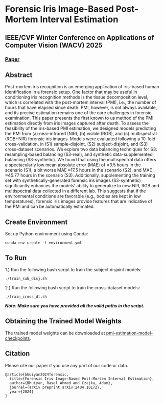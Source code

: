 # Forensic Iris Image-Based Post-Mortem Interval Estimation

## IEEE/CVF Winter Conference on Applications of Computer Vision (WACV) 2025

### [Paper](https://arxiv.org/pdf/2404.10172)

## Abstract
Post-mortem iris recognition is an emerging application of iris-based human identification in a forensic setup. One factor that may be useful in conditioning iris recognition methods is the tissue decomposition level, which is correlated with the post-mortem interval (PMI), i.e., the number of hours that have elapsed since death. PMI, however, is not always available, and its precise estimation remains one of the core challenges in forensic examination. This paper presents the first known to us method of the PMI estimation directly from iris images captured after death. To assess the feasibility of the iris-based PMI estimation, we designed models predicting the PMI from (a) near-infrared (NIR), (b) visible (RGB), and (c) multispectral (RGB+NIR) forensic iris images. Models were evaluated following a 10-fold cross-validation, in (S1) sample-disjoint, (S2) subject-disjoint, and (S3) cross-dataset scenarios. We explore two data balancing techniques for S3: resampling-based balancing (S3-real), and synthetic data-supplemented balancing (S3-synthetic). We found that using the multispectral data offers a spectacularly low mean absolute error (MAE) of ≈3.5 hours in the scenario (S1), a bit worse MAE ≈17.5 hours in the scenario (S2), and MAE ≈45.77 hours in the scenario (S3). Additionally, supplementing the training set with synthetically-generated forensic iris images (S3-synthetic) significantly enhances the models' ability to generalize to new NIR, RGB and multispectral data collected in a different lab. This suggests that if the environmental conditions are favorable (e.g., bodies are kept in low temperatures), forensic iris images provide features that are indicative of the PMI and can be automatically estimated.


## Create Environment
Set up Python environment using Conda:

``
conda env create -f environment.yml
``

## To Run
1.) Run the following bash script to train the subject disjoint models:

``
./train_sub_disj.sh
``

2.) Run the following bash script to train the cross-dataset models:

``
./train_cross_dt.sh
``

***Note: Make sure you have provided all the valid paths in the script.***

## Obtaining the Trained Model Weights
The trained model weights can be downloaded at [pmi-estimation-model-checkpoints](https://notredame.app.box.com/folder/296254765346).

## Citation
Please cite our paper if you use any part of our code or data.
```
@article{bhuiyan2024forensic,
  title={Forensic Iris Image-Based Post-Mortem Interval Estimation},
  author={Bhuiyan, Rasel Ahmed and Czajka, Adam},
  journal={arXiv preprint arXiv:2404.10172},
  year={2024}
}

